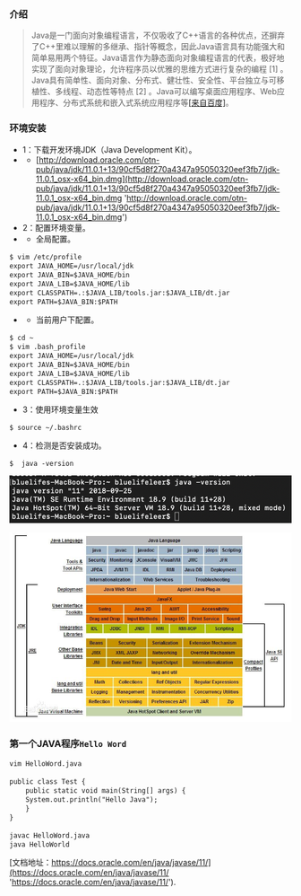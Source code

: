 ### 介绍

> Java是一门面向对象编程语言，不仅吸收了C++语言的各种优点，还摒弃了C++里难以理解的多继承、指针等概念，因此Java语言具有功能强大和简单易用两个特征。Java语言作为静态面向对象编程语言的代表，极好地实现了面向对象理论，允许程序员以优雅的思维方式进行复杂的编程 [1]  。
Java具有简单性、面向对象、分布式、健壮性、安全性、平台独立与可移植性、多线程、动态性等特点 [2]  。Java可以编写桌面应用程序、Web应用程序、分布式系统和嵌入式系统应用程序等[[来自百度]](https://baike.baidu.com/item/Java/85979?fr=aladdin 'https://baike.baidu.com/item/Java/85979?fr=aladdin')。

### 环境安装
* 1：下载开发环境JDK（Java Development Kit）。
* * [http://download.oracle.com/otn-pub/java/jdk/11.0.1+13/90cf5d8f270a4347a95050320eef3fb7/jdk-11.0.1_osx-x64_bin.dmg](http://download.oracle.com/otn-pub/java/jdk/11.0.1+13/90cf5d8f270a4347a95050320eef3fb7/jdk-11.0.1_osx-x64_bin.dmg 'http://download.oracle.com/otn-pub/java/jdk/11.0.1+13/90cf5d8f270a4347a95050320eef3fb7/jdk-11.0.1_osx-x64_bin.dmg')
* 2：配置环境变量。
* * 全局配置。
```
$ vim /etc/profile
export JAVA_HOME=/usr/local/jdk
export JAVA_BIN=$JAVA_HOME/bin
export JAVA_LIB=$JAVA_HOME/lib
export CLASSPATH=.:$JAVA_LIB/tools.jar:$JAVA_LIB/dt.jar
export PATH=$JAVA_BIN:$PATH 
```
* * 当前用户下配置。
```
$ cd ~
$ vim .bash_profile
export JAVA_HOME=/usr/local/jdk
export JAVA_BIN=$JAVA_HOME/bin
export JAVA_LIB=$JAVA_HOME/lib
export CLASSPATH=.:$JAVA_LIB/tools.jar:$JAVA_LIB/dt.jar
export PATH=$JAVA_BIN:$PATH 
```

* 3：使用环境变量生效
```
$ source ~/.bashrc 
```

* 4：检测是否安装成功。
```
$  java -version
```

![./QQ20181104-225658@2x.png](./QQ20181104-225658@2x.png)

![./024f78f0f736afc3646ddea1b419ebc4b6451294.jpg](./024f78f0f736afc3646ddea1b419ebc4b6451294.jpg)

### 第一个JAVA程序```Hello Word```

```
vim HelloWord.java

public class Test {
    public static void main(String[] args) {    
    System.out.println("Hello Java");
    }
}

javac HelloWord.java
java HelloWorld
```

[文档地址：https://docs.oracle.com/en/java/javase/11/](https://docs.oracle.com/en/java/javase/11/ 'https://docs.oracle.com/en/java/javase/11/').